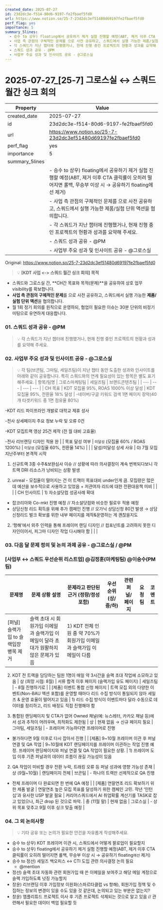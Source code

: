 ```yaml
---
created_date: 2025-07-27
id: 23d2dc3e-f514-80d6-9197-fe2fbaef5fd0
url: https://www.notion.so/25-7-23d2dc3ef51480d69197fe2fbaef5fd0
perf_flag: yes
importance: 5
summary_5lines:
  - 승수 to 상우) floating에서 공유하기 제거 실험 진행할 예정(ABT, 제거 이후 CTA 클릭률이 오히려 떨어지면 롤백, 무승부 이상 시 → 공유하기 floating에선 제거)
  - 사업 측 관점의 구체적인 문제를 으로 사전 공유하고, 스쿼드에서 실행 가능한 제품/실험 단위 액션을 협의합니다.
  - 각 스쿼드가 지난 챕터에 진행했거나, 현재 진행 중인 프로젝트의 현황과 성과를 요약해 주세요.
  - 스쿼드 성과 공유 - @PM
  - 사업부 주요 성과 및 인사이트 공유 - @그로스실
---
```


# 2025-07-27_[25-7] 그로스실 ↔ 스쿼드 월간 싱크 회의

| Property | Value |
| --- | --- |
| created_date | 2025-07-27 |
| id | 23d2dc3e-f514-80d6-9197-fe2fbaef5fd0 |
| url | https://www.notion.so/25-7-23d2dc3ef51480d69197fe2fbaef5fd0 |
| perf_flag | yes |
| importance | 5 |
| summary_5lines | |
|  | - 승수 to 상우) floating에서 공유하기 제거 실험 진행할 예정(ABT, 제거 이후 CTA 클릭률이 오히려 떨어지면 롤백, 무승부 이상 시 → 공유하기 floating에선 제거) |
|  | - 사업 측 관점의 구체적인 문제를 으로 사전 공유하고, 스쿼드에서 실행 가능한 제품/실험 단위 액션을 협의합니다. |
|  | - 각 스쿼드가 지난 챕터에 진행했거나, 현재 진행 중인 프로젝트의 현황과 성과를 요약해 주세요. |
|  | - 스쿼드 성과 공유 - @PM |
|  | - 사업부 주요 성과 및 인사이트 공유 - @그로스실 |

Original: https://www.notion.so/25-7-23d2dc3ef51480d69197fe2fbaef5fd0

> 💡 **[KDT 사업 <-> 스쿼드 월간 싱크 회의] 목적**
  - 스쿼드와 그로스실 간, **CH간 목표와 목적(문제)**을 공유하여 상호 업무 visibility를 확보합니다.
  - **사업 측 관점의 구체적인 문제**를 으로 사전 공유하고, 스쿼드에서 실행 가능한 **제품/실험 단위 액션**을 협의합니다.
  - 월 1회 정기 회의를 원칙으로 운영하되, 협업이 필요한 이슈는 30분 단위의 비정기 미팅으로 유연하게 대응합니다.

### **01. 스쿼드 성과 공유 - @PM**
> 💡 각 스쿼드가 지난 챕터에 진행했거나, 현재 진행 중인 프로젝트의 현황과 성과를 요약해 주세요.

### 02. **사업부 주요 성과 및 인사이트 공유** - @그로스실
> 💡 각 팀(브콘팀, 그마팀, 세일즈팀)이 지난 챕터 동안 도출한 성과와 인사이트를 아래와 같이 공유합니다.
특히 스쿼드와의 연계 필요성이 있는 항목은 별도 표기해주세요.
| 항목/팀명 | 그로스마케팅팀 | 세일즈팀 | 브랜드콘텐츠팀 |
| --- | --- | --- | --- |
| CH 목표 | KDT 모집율 95%, ROAS 1000% 이상 달성 | KDT 모집율 95%, 전환율 18% 달성 | -네이버/구글 키워드 검색 1면 페이지 장악(40개 타겟키워드 중 1면 점유율 80%)

-KDT 리드 파이프라인 개발로 대학교   제휴 성사

-전사 상세페이지 주요 정보 누락 및 오류 0건

-KDT 모집트랙 영상 25건 제작 (전 월 대비 고효율)

-전사 리브랜딩 디자인 적용 완 |
| 목표 달성 여부 | `미달성`
(모집율 60% / ROAS 1200%) | `미달성`
(모집율 60%, 전환율 14%) |  |
| 달성/미달성 상세 사유 | 0) 7월 모집 지난주부터 본격적 시작

1) 신규트랙 3종 수주&보완심사 이슈 // 상황에 따라 의사결정이 계속 번복되다보니 각 트랙 DRI 리소스가 낭비되는 상황 발생

2) unreal - 모집율이 떨어지는 건 이 트랙이 목표대비 under인게 큼.
모집량은 많은데 예산을 보수적으로 사용하고 있었음 + 저관여자 리드에 대한 전환대응책 미비 
 |  |  |
| CH 인사이트 | 1) 자소설닷컴 성공사례 확대 
- 잡코리아와 Co-mkt 진행 예정 // 자소설닷컴와 비슷한 필로우 적용 예정 
- 상담신청 리드 획득을 위해 추가 캠페인 진행 // 오가닉 상담신청 80건 발생
→ 상담신청리드 벌크 확보를 위한 내부 페이지를 제작&운영하는 게 괜찮을지도 
 
2) ‘항해’에서 외주 인력을 통해 프레이머 랜딩 디자인 // 컴포넌트를 고려하지 못한 디자인이어서, 피그마 디자인 작업 다시해야 함  |  |  |

### 03. **다음 달 문제 정의 및 논의 과제 공유 - @그로스실 / @PM**

### [사업부 ↔ 스쿼드 우선순위 리스트업] @김정훈(마케팅팀) @이승수(PM팀) 
| 문제명 | 문제 상황 설명 | 문제라고 판단된 근거 (정량/정성 포함) | 우선순위 (상/중/하) | 관련 퍼널/페이지 | 요청팀 | 코멘트 |
| --- | --- | --- | --- | --- | --- | --- |
| [퍼널] 슬랙가입 to 슬랙입장 병목 제거 | 슬랙 초대 시 회원가입 이메일과 슬랙가입 이메일이 달라 초대가 원활하지 않은 문제가 있음 | 1) KDT 전체 인원 중 약 70%가 회원가입 이메일과 슬랙가입 이메일이 다름
2) KDT 전 트랙을 담당하는 팀원 1명이 매일 약 3시간을 슬랙 초대 작업에 소모하고 있음
 | 상 (희망 시점: 8월) | 서류 합격 이후 페이지 (슬랙가입 유도 페이지) | 세일즈팀 | - 8월 진행하기로  |
| [제품] 이벤트 통합 신청 페이지  | 트랙 모집 외의 다양한 이벤트(Non-BAU 액션 포함)를 운영할 때마다 리드 수집 방식이 통일되지 않아 세일즈 & 운영 효율이 떨어지고 있음 | 1) 리드 수집 방식이 이벤트마다 달라 수동으로 데이터를 정리하고, 리드 배정도 직접 진행해야 함

2) 통합된 랜딩페이지 및 CTA가 없어 Owned 채널(예: 뉴스레터, 카카오 채널 등)에서 성과 추적이 어려우며, 최적화도 제한됨 | 상 | 현재 없음 → 신규 페이지 필요 | 그마팀, 세일즈팀 | - 프레이머 가능하다면 프레이머로 진행

- 불가하다면 9월 이후로 다시 잡아서 진행 |
| [제품] 9~10월 프레이머 이관 후 퍼널 연결 및 QA 작업 | 9~10월에 KDT 랜딩페이지를 프레이머 이관하는 작업 진행 예정. 프레이머 랜딩페이지와 퍼널 연결 및 QA 작업이 필요한 상황. | 1) 프레이머 도입 이후 기존 퍼널과의 데이터 흐름이 끊길 가능성이 있음
2) QA 작업이 미비할 경우 전환 누락, 트래킹 오류 등 퍼널 성과에 영향 가능성 존재 | 상 (9월~10월) | 랜딩페이지 전체 | 브콘팀 | - 하나의 트랙만 선제적으로 QA 진행 

- 전체 프레이머 다 완료되면 한 번에 QA 예정 |
| [제품] 연말연초 리드 확보하기 위한 제품 발굴 | 연말연초 높은 모집 목표를 달성하기 위한 캠페인 고민. 작년 ‘인턴십’과 유사한 USP 발굴 필요 | 커리어스쿼드에서 AI 취업확률 계산기를 TASK로 잡고 있었으나, 최근 drop 된 것으로 파악.  | 중 (11월 말) | 현재 없음 | 그로스실 | - 상위 목표 맞추고 9월 이후 싱크 맞출 예정 |

### 04. 그 외 논의사항
> 💡 기타 공유 또는 논의가 필요한 안건을 자유롭게 작성해주세요.
- 승수 to 상우) KDT 프레이머 이관 시, 스쿼드에서 어떻게 팔로업이 필요할지
- 승수 to 상우) floating에서 공유하기 제거 실험 진행할 예정(ABT, 제거 이후 CTA 클릭률이 오히려 떨어지면 롤백, 무승부 이상 시 → 공유하기 floating`에선` 제거)
- 승수 to 정선) 세일즈 백오피스 ↔ CTI 도입 관련 의사결정 논의 필요
  - @mention
- 정선) 슬랙 초대 자동화 관련 회원가입 때 쓴 이메일을 보여주고 해당 메일 계정으로 슬랙 가입하도록 넛징 가능할지
- 창윤) 리브랜딩 이후 가입정보 이원화(스파르타클럽 vs 항해), 회원가입 정책 및 수집하는 정보의 변경이 있을 수도 있을 것 같은데, 논의되고 있는 부분은 없는지?
- 창윤) 앰플리튜드 프로젝트 이사 후 기존 프로젝트 삭제되는 것으로 알고 있음 // 관련해서 필요한 데이터 백업 필요할 듯
